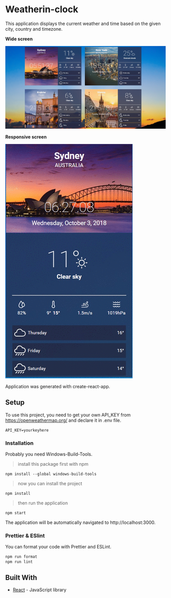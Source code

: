 # Weatherin-clock

This application displays the current weather and time based on the given city, country and timezone.

**Wide screen**

![wide gif](giphy.gif)

**Responsive screen**

![responsive gif](giphy-responsive.gif)

Application was generated with create-react-app.

## Setup

To use this project, you need to get your own API_KEY from https://openweathermap.org/ and declare it in .env file.

```
API_KEY=yourkeyhere
```

### Installation

Probably you need Windows-Build-Tools.

> install this package first with npm

```
npm install --global windows-build-tools
```

> now you can install the project

```
npm install
```

> then run the application

```
npm start
```

The application will be automatically navigated to http://localhost:3000.

### Prettier & ESlint

You can format your code with Prettier and ESLint.

```
npm run format
npm run lint
```

## Built With

- [React](https://reactjs.org/) - JavaScript library
